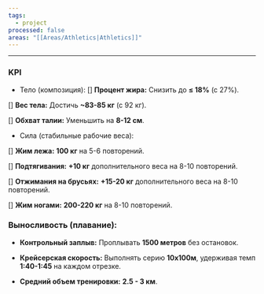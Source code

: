 ```yaml
---
tags:
  - project
processed: false
areas: "[[Areas/Athletics|Athletics]]"
---
```


---

### KPI
* Тело (композиция):
[] **Процент жира:** Снизить до **≤ 18%** (с 27%).
    
[] **Вес тела:** Достичь **~83-85 кг** (с 92 кг).
    
[] **Обхват талии:** Уменьшить на **8-12 см**.
    

* Сила (стабильные рабочие веса):

[] **Жим лежа:** **100 кг** на 5-6 повторений.
    
[] **Подтягивания:** **+10 кг** дополнительного веса на 8-10 повторений.
    
[] **Отжимания на брусьях:** **+15-20 кг** дополнительного веса на 8-10 повторений.
    
[] **Жим ногами:** **200-220 кг** на 8-10 повторений.
    

### Выносливость (плавание):

- **Контрольный заплыв:** Проплывать **1500 метров** без остановок.
    
- **Крейсерская скорость:** Выполнять серию **10х100м**, удерживая темп **1:40-1:45** на каждом отрезке.
    
- **Средний объем тренировки:** **2.5 - 3 км**.